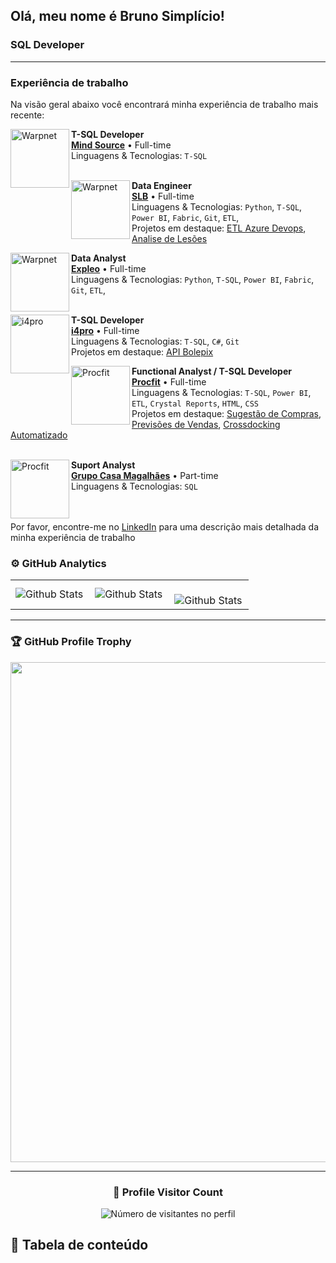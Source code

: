 ## Olá, meu nome é Bruno Simplício!

### SQL Developer
---
### Experiência de trabalho

Na visão geral abaixo você encontrará minha experiência de trabalho mais recente:

[<img align="left" height="94px" width="94px" alt="Warpnet" src="https://media.slbenfica.pt/-/media/images/slb-logo-new.svg?v=638097287260000000"/>](https://www.slbenfica.pt/)

**T-SQL Developer** \
[**Mind Source**](https://www.mindsource.pt/pt) • Full-time \
Linguagens & Tecnologias: `T-SQL` \
<br/>

[<img align="left" height="94px" width="94px" alt="Warpnet" src="https://media.slbenfica.pt/-/media/images/slb-logo-new.svg?v=638097287260000000"/>](https://www.slbenfica.pt/)

**Data Engineer** \
[**SLB**](https://www.slbenfica.pt/) • Full-time \
Linguagens & Tecnologias: `Python`, `T-SQL`, `Power BI`, `Fabric`, `Git`, `ETL`,\
Projetos em destaque: [ETL Azure Devops](https://www.slbenfica.pt/), [Analise de Lesões](https://www.slbenfica.pt/)
<br/>

[<img align="left" height="94px" width="94px" alt="Warpnet" src="https://media.licdn.com/dms/image/v2/D4E0BAQHnqiQfKJutLQ/company-logo_200_200/company-logo_200_200/0/1719827391544/expleo_group_logo?e=1744243200&v=beta&t=xhHcMU5XUcT0OZdN4gD5fmj9ulxxuEdqKsoH3BL2y_U"/>](https://expleo.com/global/en/)

**Data Analyst** \
[**Expleo**](https://expleo.com/global/en/) • Full-time \
Linguagens & Tecnologias: `Python`, `T-SQL`, `Power BI`, `Fabric`, `Git`, `ETL`,\
<br/>

[<img align="left" height="94px" width="94px" alt="i4pro" src="https://media.licdn.com/dms/image/v2/C4E0BAQHdfqv81CIUdg/company-logo_200_200/company-logo_200_200/0/1630633838898/i4pro_logo?e=1743638400&v=beta&t=gYPWqfm6RKf8y1psXMBw6w06m4AK00yDyRa1E2uJlJg"/>](https://www.i4pro.com.br/pt)

**T-SQL Developer** \
[**i4pro**](https://www.i4pro.com.br/pt) • Full-time \
Linguagens & Tecnologias: `T-SQL`, `C#`, `Git`\
Projetos em destaque: [API Bolepix](https://www.i4pro.com.br/pt)
<br/>

[<img align="left" height="94px" width="94px" alt="Procfit" src="https://media.licdn.com/dms/image/v2/C4D0BAQGimFjpHEFVcg/company-logo_200_200/company-logo_200_200/0/1631374546095?e=1743638400&v=beta&t=hmvCDCJs1A__OxiMPy0yhU3ovkWzYmyPoH2Uq1ueh5U"/>](https://procfit.com.br/)

**Functional Analyst / T-SQL Developer** \
[**Procfit**](https://procfit.com.br/) • Full-time \
Linguagens & Tecnologias: `T-SQL`, `Power BI`, `ETL`, `Crystal Reports`, `HTML`, `CSS` \
Projetos em destaque: [Sugestão de Compras](https://procfit.com.br/), [Previsões de Vendas](https://procfit.com.br/), [Crossdocking Automatizado](https://procfit.com.br/)
<br/>
<br/>

[<img align="left" height="94px" width="94px" alt="Procfit" src="https://www.casamagalhaes.com.br/wp-content/themes/casa-magalhaes%202.0/assets/images/CM-marca_reduzida-positiva-RGB.png">](https://www.casamagalhaes.com.br/)

**Suport Analyst** \
[**Grupo Casa Magalhães**](https://www.casamagalhaes.com.br/) • Part-time \
Linguagens & Tecnologias: `SQL` \
<br/>
<br/>

Por favor, encontre-me no [LinkedIn](https://www.linkedin.com/in/brunohsimplicio/) para uma descrição mais detalhada da minha experiência de trabalho

### ⚙️ GitHub Analytics

<table>
  <tr>
    <td>
      <img
        align="left"
        src="https://github-readme-stats.vercel.app/api?username=BrunohSimplicio&theme=dark&hide_border=false&include_all_commits=true"
        alt="Github Stats"
      />
    </td>
    <td>
      <img
        align="left"
        src="https://github-readme-stats.vercel.app/api/top-langs/?username=BrunohSimplicio&theme=dark&hide_border=false&include_all_commits=true&count_private=true&layout=compact"
        alt="Github Stats"
      />
    </td>
    <td>
      <br />
      <img
        align="left"
        src="https://github-readme-streak-stats.herokuapp.com/?user=BrunohSimplicio&theme=dark&hide_border=false"
        alt="Github Stats"
      />
    </td>
  </tr>
</table>

--- 

### 🏆 GitHub Profile Trophy

<p align="center">
  <a
    href="https://github.com/ryo-ma/github-profile-trophy"
    title="repositório de troféus"
  >
    <img
      width="800"
      src="https://github-profile-trophy.vercel.app/?username=BrunohSimplicio&column=8&theme=darkhub&no-frame=true&no-bg=true"
    />
  </a>
</p>

---

<div align="center">
  <h3><b>📍 Profile Visitor Count</b></h3>
</div>

<p align="center">
  <img
    src="https://profile-counter.glitch.me/BrunohSimplicio/count.svg"
    alt="Número de visitantes no perfil"
  />
</p>


## 📂 Tabela de conteúdo
